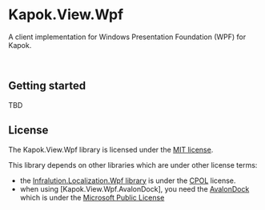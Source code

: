 Kapok.View.Wpf
==============
A client implementation for Windows Presentation Foundation (WPF) for Kapok.

&nbsp;

Getting started
---------------
TBD

License
-------
The Kapok.View.Wpf library is licensed under the [MIT license](LICENSE).

This library depends on other libraries which are under other license terms:
* the [Infralution.Localization.Wpf library](https://www.codeproject.com/Articles/35159/WPF-Localization-Using-RESX-Files) is under the [CPOL](https://www.codeproject.com/info/cpol10.aspx) license.
* when using [Kapok.View.Wpf.AvalonDock], you need the [AvalonDock](https://github.com/Dirkster99/AvalonDock) which is under the [Microsoft Public License](https://github.com/Dirkster99/AvalonDock/blob/master/LICENSE)
